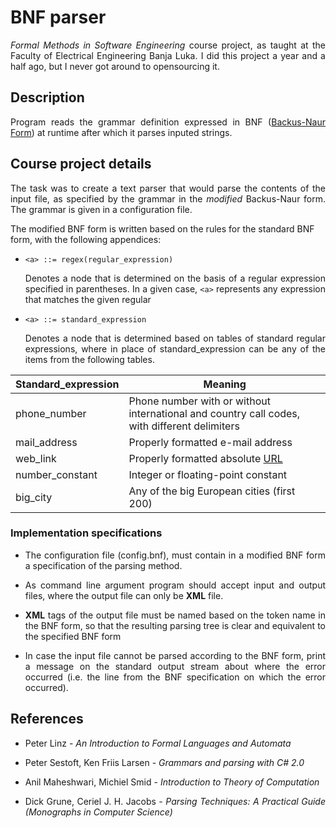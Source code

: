 # BNF parser
<p align="justify"><i>Formal Methods in Software Engineering</i> course project, as taught at the Faculty of Electrical Engineering Banja Luka. I did this project a year and a half ago, but I never got around to opensourcing it.</p>

## Description
<p align="justify">Program reads the grammar definition expressed in BNF (<a href="https://en.wikipedia.org/wiki/Backus%E2%80%93Naur_form">Backus-Naur Form</a>) at runtime after which it parses inputed strings.</p>

## Course project details
<p align="justify">The task was to create a text parser that would parse the contents of the input file, as specified by the grammar in the <i>modified</i> Backus-Naur form. The grammar is given in a configuration file.<br>

The modified BNF form is written based on the rules for the standard BNF form, with the following appendices:</p>

- `<a> ::= regex(regular_expression)` <p align="justify"> Denotes a node that is determined on the basis of a regular expression specified in parentheses. In a given case, `<a>` represents any expression that matches the given regular</p>
- `<a> ::= standard_expression` <p align="justify"> Denotes a node that is determined based on tables of standard regular expressions, where in place of standard_expression can be any of the items from the following tables.</p>

Standard_expression | Meaning 
---|---
phone_number | Phone number with or without international and country call codes, with different delimiters
mail_address | Properly formatted e-mail address
web_link | Properly formatted absolute [URL](https://en.wikipedia.org/wiki/URL)
number_constant | Integer or floating-point constant
big_city | Any of the big European cities (first 200)

### Implementation specifications
- <p align="justify">The configuration file (config.bnf), must contain in a modified BNF form a specification of the parsing method.</p>
- <p align="justify">As command line argument program should accept input and output files, where the output file can only be <b>XML</b> file.</p>
- <p align="justify"><b>XML</b> tags of the output file must be named based on the token name in the BNF form, so that the resulting parsing tree is clear and equivalent to the specified BNF form</p>
- <p align="justify">In case the input file cannot be parsed according to the BNF form, print a message on the standard output stream about where the error occurred (i.e. the line from the BNF specification on which the error occurred).</p>

## References
<ul>
<li><p align="justify">Peter Linz - <i>An Introduction to Formal Languages and Automata</i></p></li>
<li><p align="justify">Peter Sestoft, Ken Friis Larsen - <i>Grammars and parsing with C# 2.0</i></p></li>
<li><p align="justify">Anil Maheshwari, Michiel Smid - <i>Introduction to Theory of Computation</i></p></li>
<li><p align="justify">Dick Grune, Ceriel J. H. Jacobs - <i>Parsing Techniques: A Practical Guide (Monographs in Computer Science)</i></p></li>